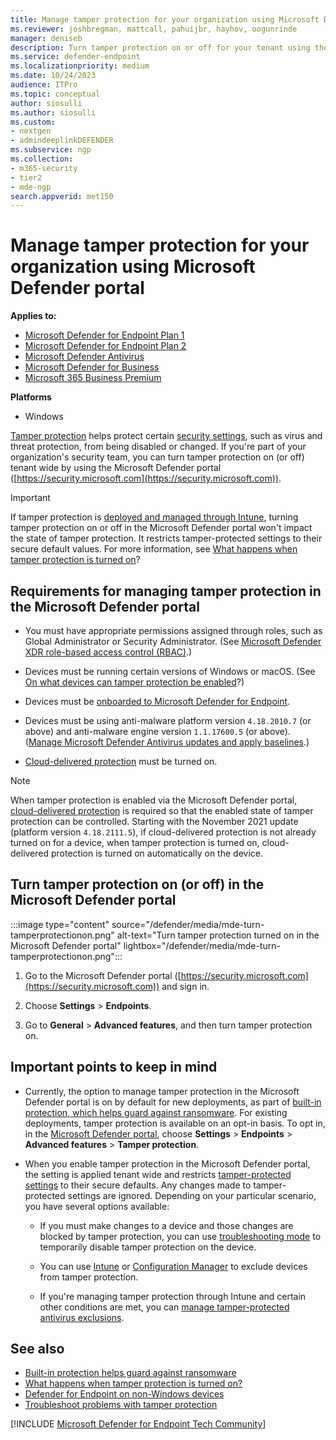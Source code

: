 ```yaml
---
title: Manage tamper protection for your organization using Microsoft Defender XDR
ms.reviewer: joshbregman, mattcall, pahuijbr, hayhov, oogunrinde
manager: deniseb
description: Turn tamper protection on or off for your tenant using the Microsoft Defender portal.
ms.service: defender-endpoint
ms.localizationpriority: medium
ms.date: 10/24/2023
audience: ITPro
ms.topic: conceptual
author: siosulli
ms.author: siosulli
ms.custom: 
- nextgen
- admindeeplinkDEFENDER
ms.subservice: ngp
ms.collection: 
- m365-security
- tier2
- mde-ngp
search.appverid: met150
---
```


# Manage tamper protection for your organization using Microsoft Defender portal

**Applies to:**

- [Microsoft Defender for Endpoint Plan 1](https://go.microsoft.com/fwlink/p/?linkid=2154037)
- [Microsoft Defender for Endpoint Plan 2](https://go.microsoft.com/fwlink/p/?linkid=2154037)
- [Microsoft Defender Antivirus](microsoft-defender-antivirus-windows.md)
- [Microsoft Defender for Business](../defender-business/mdb-overview.md)
- [Microsoft 365 Business Premium](../../business-premium/m365bp-overview.md)

**Platforms**
- Windows

[Tamper protection](prevent-changes-to-security-settings-with-tamper-protection.md) helps protect certain [security settings](prevent-changes-to-security-settings-with-tamper-protection.md#what-happens-when-tamper-protection-is-turned-on), such as virus and threat protection, from being disabled or changed. If you're part of your organization's security team, you can turn tamper protection on (or off) tenant wide by using the Microsoft Defender portal ([https://security.microsoft.com](https://security.microsoft.com)).

> [!IMPORTANT]
> If tamper protection is [deployed and managed through Intune](manage-tamper-protection-intune.md), turning tamper protection on or off in the Microsoft Defender portal won't impact the state of tamper protection. It restricts tamper-protected settings to their secure default values. For more information, see [What happens when tamper protection is turned on](prevent-changes-to-security-settings-with-tamper-protection.md#what-happens-when-tamper-protection-is-turned-on)?

<a name='requirements-for-managing-tamper-protection-in-the-microsoft-365-defender-portal'></a>

## Requirements for managing tamper protection in the Microsoft Defender portal

- You must have appropriate permissions assigned through roles, such as Global Administrator or Security Administrator. (See [Microsoft Defender XDR role-based access control (RBAC)](../defender/manage-rbac.md).)

- Devices must be running certain versions of Windows or macOS. (See [On what devices can tamper protection be enabled](prevent-changes-to-security-settings-with-tamper-protection.md#on-what-devices-can-tamper-protection-be-enabled)?)

- Devices must be [onboarded to Microsoft Defender for Endpoint](/microsoft-365/security/defender-endpoint/onboarding).

- Devices must be using anti-malware platform version `4.18.2010.7` (or above) and anti-malware engine version `1.1.17600.5` (or above). ([Manage Microsoft Defender Antivirus updates and apply baselines](microsoft-defender-antivirus-updates.md).)

- [Cloud-delivered protection](enable-cloud-protection-microsoft-defender-antivirus.md) must be turned on.

> [!NOTE]
> When tamper protection is enabled via the Microsoft Defender portal, [cloud-delivered protection](cloud-protection-microsoft-defender-antivirus.md) is required so that the enabled state of tamper protection can be controlled. Starting with the November 2021 update (platform version `4.18.2111.5`), if cloud-delivered protection is not already turned on for a device, when tamper protection is turned on, cloud-delivered protection is turned on automatically on the device.   

<a name='turn-tamper-protection-on-or-off-in-the-microsoft-365-defender-portal'></a>

## Turn tamper protection on (or off) in the Microsoft Defender portal

:::image type="content" source="/defender/media/mde-turn-tamperprotectionon.png" alt-text="Turn tamper protection turned on in the Microsoft Defender portal" lightbox="/defender/media/mde-turn-tamperprotectionon.png":::

1. Go to the Microsoft Defender portal ([https://security.microsoft.com](https://security.microsoft.com)) and sign in.

2. Choose **Settings** \> **Endpoints**.

3. Go to **General** \> **Advanced features**, and then turn tamper protection on.

## Important points to keep in mind

- Currently, the option to manage tamper protection in the Microsoft Defender portal is on by default for new deployments, as part of [built-in protection, which helps guard against ransomware](built-in-protection.md). For existing deployments, tamper protection is available on an opt-in basis. To opt in, in the [Microsoft Defender portal](https://go.microsoft.com/fwlink/p/?linkid=2077139), choose **Settings** \> **Endpoints** \> **Advanced features** \> **Tamper protection**. 

- When you enable tamper protection in the Microsoft Defender portal, the setting is applied tenant wide and restricts [tamper-protected settings](prevent-changes-to-security-settings-with-tamper-protection.md#what-happens-when-tamper-protection-is-turned-on) to their secure defaults. Any changes made to tamper-protected settings are ignored. Depending on your particular scenario, you have several options available: 

   - If you must make changes to a device and those changes are blocked by tamper protection, you can use [troubleshooting mode](/microsoft-365/security/defender-endpoint/enable-troubleshooting-mode) to temporarily disable tamper protection on the device.
   
   - You can use [Intune](manage-tamper-protection-intune.md) or [Configuration Manager](manage-tamper-protection-configuration-manager.md) to exclude devices from tamper protection. 
   
   - If you're managing tamper protection through Intune and certain other conditions are met, you can [manage tamper-protected antivirus exclusions](manage-tamper-protection-intune.md#tamper-protection-for-antivirus-exclusions).  

## See also

- [Built-in protection helps guard against ransomware](built-in-protection.md)
- [What happens when tamper protection is turned on?](prevent-changes-to-security-settings-with-tamper-protection.md#what-happens-when-tamper-protection-is-turned-on)
- [Defender for Endpoint on non-Windows devices](configure-endpoints-non-windows.md)
- [Troubleshoot problems with tamper protection](troubleshoot-problems-with-tamper-protection.yml)

[!INCLUDE [Microsoft Defender for Endpoint Tech Community](../includes/defender-mde-techcommunity.md)]
